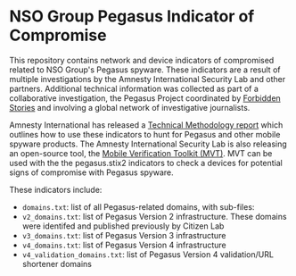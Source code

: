 # NSO Group Pegasus Indicator of Compromise

This repository contains network and device indicators of compromised related to NSO Group's Pegasus spyware. These indicators are a result of multiple investigations by the Amnesty International Security Lab and other partners. Additional technical information was collected as part of a collaborative investigation, the Pegasus Project coordinated by [Forbidden Stories](https://forbiddenstories.org/) and involving a global network of investigative journalists.

Amnesty International has released a [Technical Methodology report](https://www.amnesty.org/en/latest/research/2021/07/forensic-methodology-report-how-to-catch-nso-groups-pegasus/) which outlines how to use these indicators to hunt for Pegasus and other mobile spyware products. The Amnesty International Security Lab is also releasing an open-source tool, the [Mobile Verification Toolkit (MVT)](https://github.com/mvt-project/mvt). MVT can be used with the the pegasus.stix2 indicators to check a devices for potential signs of compromise with Pegasus spyware.

These indicators include:
* `domains.txt`: list of all Pegasus-related domains, with sub-files:
* `v2_domains.txt`: list of Pegasus Version 2 infrastructure. These domains were identifed and published previously by Citizen Lab
* `v3_domains.txt`: list of Pegasus Version 3 infrastructure
* `v4_domains.txt`: list of Pegasus Version 4 infrastructure
* `v4_validation_domains.txt`: list of Pegasus Version 4 validation/URL shortener domains
